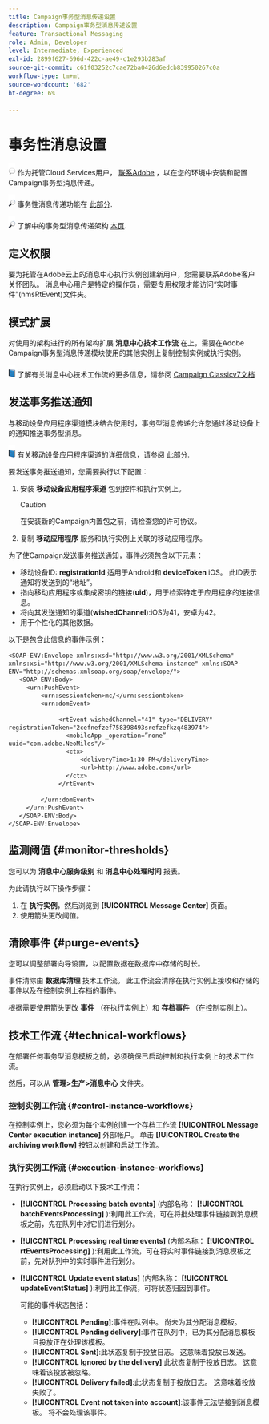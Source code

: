 ```yaml
---
title: Campaign事务型消息传递设置
description: Campaign事务型消息传递设置
feature: Transactional Messaging
role: Admin, Developer
level: Intermediate, Experienced
exl-id: 2899f627-696d-422c-ae49-c1e293b283af
source-git-commit: c61f03252c7cae72ba0426d6edcb839950267c0a
workflow-type: tm+mt
source-wordcount: '682'
ht-degree: 6%

---
```


# 事务性消息设置

![](../assets/do-not-localize/speech.png) 作为托管Cloud Services用户， [联系Adobe](../start/campaign-faq.md#support) ，以在您的环境中安装和配置Campaign事务型消息传递。

![](../assets/do-not-localize/glass.png) 事务性消息传递功能在 [此部分](../send/transactional.md).

![](../assets/do-not-localize/glass.png) 了解中的事务型消息传递架构 [本页](../architecture/architecture.md#transac-msg-archi).

## 定义权限

要为托管在Adobe云上的消息中心执行实例创建新用户，您需要联系Adobe客户关怀团队。 消息中心用户是特定的操作员，需要专用权限才能访问“实时事件”(nmsRtEvent)文件夹。

## 模式扩展

对使用的架构进行的所有架构扩展 **消息中心技术工作流** 在上，需要在Adobe Campaign事务型消息传递模块使用的其他实例上复制控制实例或执行实例。

![](../assets/do-not-localize/book.png) 了解有关消息中心技术工作流的更多信息，请参阅 [Campaign Classicv7文档](https://experienceleague.adobe.com/docs/campaign-classic/using/transactional-messaging/configure-transactional-messaging/additional-configurations.html#technical-workflows)

## 发送事务推送通知

与移动设备应用程序渠道模块结合使用时，事务型消息传递允许您通过移动设备上的通知推送事务型消息。

![](../assets/do-not-localize/book.png) 有关移动设备应用程序渠道的详细信息，请参阅 [此部分](../send/push.md).

要发送事务推送通知，您需要执行以下配置：

1. 安装 **移动设备应用程序渠道** 包到控件和执行实例上。

   >[!CAUTION]
   >
   >在安装新的Campaign内置包之前，请检查您的许可协议。

1. 复制 **移动应用程序** 服务和执行实例上关联的移动应用程序。

为了使Campaign发送事务推送通知，事件必须包含以下元素：

* 移动设备ID: **registrationId** 适用于Android和 **deviceToken** iOS。 此ID表示通知将发送到的“地址”。
* 指向移动应用程序或集成密钥的链接(**uid**)，用于检索特定于应用程序的连接信息。
* 将向其发送通知的渠道(**wishedChannel**):iOS为41，安卓为42。
* 用于个性化的其他数据。

以下是包含此信息的事件示例：

```
<SOAP-ENV:Envelope xmlns:xsd="http://www.w3.org/2001/XMLSchema" xmlns:xsi="http://www.w3.org/2001/XMLSchema-instance" xmlns:SOAP-ENV="http://schemas.xmlsoap.org/soap/envelope/">
   <SOAP-ENV:Body>
     <urn:PushEvent>
         <urn:sessiontoken>mc/</urn:sessiontoken>
         <urn:domEvent>

              <rtEvent wishedChannel="41" type="DELIVERY" registrationToken="2cefnefzef758398493srefzefkzq483974">
                <mobileApp _operation=”none” uuid="com.adobe.NeoMiles"/>
                <ctx>
                    <deliveryTime>1:30 PM</deliveryTime>
                    <url>http://www.adobe.com</url>
                </ctx>
              </rtEvent>

         </urn:domEvent>
     </urn:PushEvent>           
   </SOAP-ENV:Body>
</SOAP-ENV:Envelope>
```

## 监测阈值 {#monitor-thresholds}

您可以为 **消息中心服务级别** 和 **消息中心处理时间** 报表。

为此请执行以下操作步骤：

1. 在 **执行实例**，然后浏览到 **[!UICONTROL Message Center]** 页面。
1. 使用箭头更改阈值。


## 清除事件 {#purge-events}

您可以调整部署向导设置，以配置数据在数据库中存储的时长。

事件清除由 **数据库清理** 技术工作流。 此工作流会清除在执行实例上接收和存储的事件以及在控制实例上存档的事件。

根据需要使用箭头更改 **事件** （在执行实例上）和 **存档事件** （在控制实例上）。


## 技术工作流 {#technical-workflows}

在部署任何事务型消息模板之前，必须确保已启动控制和执行实例上的技术工作流。

然后，可以从 **管理>生产>消息中心** 文件夹。

### 控制实例工作流 {#control-instance-workflows}

在控制实例上，您必须为每个实例创建一个存档工作流 **[!UICONTROL Message Center execution instance]** 外部帐户。 单击 **[!UICONTROL Create the archiving workflow]** 按钮以创建和启动工作流。

### 执行实例工作流 {#execution-instance-workflows}

在执行实例上，必须启动以下技术工作流：

* **[!UICONTROL Processing batch events]** (内部名称： **[!UICONTROL batchEventsProcessing]** ):利用此工作流，可在将批处理事件链接到消息模板之前，先在队列中对它们进行划分。
* **[!UICONTROL Processing real time events]** (内部名称： **[!UICONTROL rtEventsProcessing]** ):利用此工作流，可在将实时事件链接到消息模板之前，先对队列中的实时事件进行划分。
* **[!UICONTROL Update event status]** (内部名称： **[!UICONTROL updateEventStatus]** ):利用此工作流，可将状态归因到事件。

   可能的事件状态包括：

   * **[!UICONTROL Pending]**:事件在队列中。 尚未为其分配消息模板。
   * **[!UICONTROL Pending delivery]**:事件在队列中，已为其分配消息模板且投放正在处理该模板。
   * **[!UICONTROL Sent]**:此状态复制于投放日志。 这意味着投放已发送。
   * **[!UICONTROL Ignored by the delivery]**:此状态复制于投放日志。 这意味着该投放被忽略。
   * **[!UICONTROL Delivery failed]**:此状态复制于投放日志。 这意味着投放失败了。
   * **[!UICONTROL Event not taken into account]**:该事件无法链接到消息模板。 将不会处理该事件。
